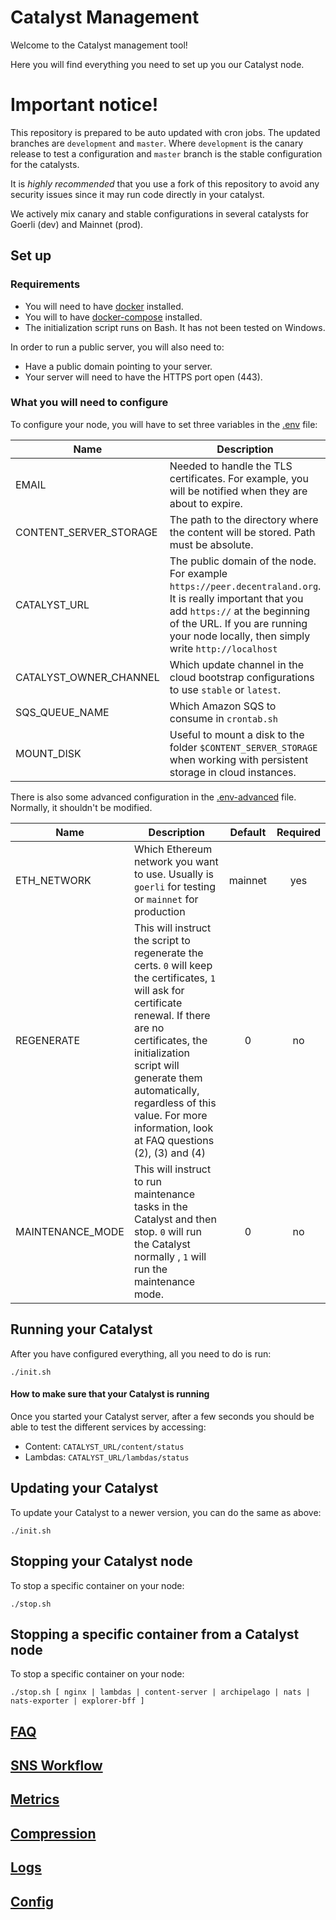 # Catalyst Management

Welcome to the Catalyst management tool!

Here you will find everything you need to set up you our Catalyst node.

# Important notice!

This repository is prepared to be auto updated with cron jobs. The updated branches are `development` and `master`. Where `development` is the canary release to test a configuration and `master` branch is the stable configuration for the catalysts.

It is _highly recommended_ that you use a fork of this repository to avoid any security issues since it may run code directly in your catalyst.

We actively mix canary and stable configurations in several catalysts for Goerli (dev) and Mainnet (prod).

## Set up

### Requirements

- You will need to have [docker](https://docs.docker.com/install/) installed.
- You will to have [docker-compose](https://docs.docker.com/compose/install/) installed.
- The initialization script runs on Bash. It has not been tested on Windows.

In order to run a public server, you will also need to:

- Have a public domain pointing to your server.
- Your server will need to have the HTTPS port open (443).

### What you will need to configure

To configure your node, you will have to set three variables in the [.env](.env) file:

| Name                   | Description                                                                                                                                                                                                                        | Default  | Required |
| ---------------------- | ---------------------------------------------------------------------------------------------------------------------------------------------------------------------------------------------------------------------------------- | :------: | :------: |
| EMAIL                  | Needed to handle the TLS certificates. For example, you will be notified when they are about to expire.                                                                                                                            |    -     |   yes    |
| CONTENT_SERVER_STORAGE | The path to the directory where the content will be stored. Path must be absolute.                                                                                                                                                 |    -     |   yes    |
| CATALYST_URL           | The public domain of the node. For example `https://peer.decentraland.org`. It is really important that you add `https://` at the beginning of the URL. If you are running your node locally, then simply write `http://localhost` |    -     |   yes    |
| CATALYST_OWNER_CHANNEL | Which update channel in the cloud bootstrap configurations to use `stable` or `latest`.                                                                                                                                            | `latest` |    no    |
| SQS_QUEUE_NAME         | Which Amazon SQS to consume in `crontab.sh`                                                                                                                                                                                        |    -     |    no    |
| MOUNT_DISK             | Useful to mount a disk to the folder `$CONTENT_SERVER_STORAGE` when working with persistent storage in cloud instances.                                                                                                            |    -     |    no    |

There is also some advanced configuration in the [.env-advanced](.env-advanced) file. Normally, it shouldn't be modified.

| Name             | Description                                                                                                                                                                                                                                                                                                   | Default | Required |
|------------------|---------------------------------------------------------------------------------------------------------------------------------------------------------------------------------------------------------------------------------------------------------------------------------------------------------------|:-------:|:--------:|
| ETH_NETWORK      | Which Ethereum network you want to use. Usually is `goerli` for testing or `mainnet` for production                                                                                                                                                                                                           | mainnet |   yes    |
| REGENERATE       | This will instruct the script to regenerate the certs. `0` will keep the certificates, `1` will ask for certificate renewal. If there are no certificates, the initialization script will generate them automatically, regardless of this value. For more information, look at FAQ questions (2), (3) and (4) |    0    |    no    |
| MAINTENANCE_MODE | This will instruct to run maintenance tasks in the Catalyst and then stop. `0` will run the Catalyst normally , `1` will run the maintenance mode.                                                                                                                                                            |    0    |    no    |

## Running your Catalyst

After you have configured everything, all you need to do is run:

```
./init.sh
```

#### How to make sure that your Catalyst is running

Once you started your Catalyst server, after a few seconds you should be able to test the different services by accessing:

- Content: `CATALYST_URL/content/status`
- Lambdas: `CATALYST_URL/lambdas/status`

## Updating your Catalyst

To update your Catalyst to a newer version, you can do the same as above:

```
./init.sh
```

## Stopping your Catalyst node

To stop a specific container on your node:

```
./stop.sh
```

## Stopping a specific container from a Catalyst node

To stop a specific container on your node:

```
./stop.sh [ nginx | lambdas | content-server | archipelago | nats | nats-exporter | explorer-bff ]
```

## [FAQ](https://github.com/decentraland/catalyst-owner/blob/master/docs/FAQ.md)

## [SNS Workflow](https://github.com/decentraland/catalyst-owner/blob/master/docs/SNS.md)

## [Metrics](https://github.com/decentraland/catalyst-owner/blob/master/docs/METRICS.md)

## [Compression](https://github.com/decentraland/catalyst-owner/blob/master/docs/COMPRESSION.md)

## [Logs](https://github.com/decentraland/catalyst-owner/blob/master/docs/LOGS.md)

## [Config](https://github.com/decentraland/catalyst-owner/blob/master/docs/CONFIG.md)

